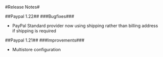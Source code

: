 ﻿#Release Notes#

##Paypal 1.22##
###Bugfixes###
* PayPal Standard provider now using shipping rather than billing address if shipping is required

##Paypal 1.21##
###Improvements###
* Multistore configuration